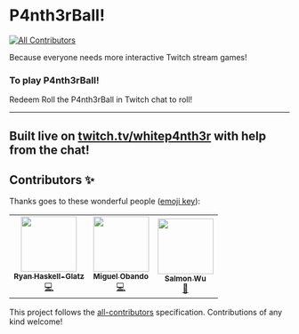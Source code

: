 # P4nth3rBall!
<!-- ALL-CONTRIBUTORS-BADGE:START - Do not remove or modify this section -->
[![All Contributors](https://img.shields.io/badge/all_contributors-3-orange.svg?style=flat-square)](#contributors-)
<!-- ALL-CONTRIBUTORS-BADGE:END -->

Because everyone needs more interactive Twitch stream games!

### To play P4nth3rBall!

Redeem Roll the P4nth3rBall in Twitch chat to roll!

---
Built live on [twitch.tv/whitep4nth3r](https://twitch.tv/whitep4nth3r) with help from the chat!
---

## Contributors ✨

Thanks goes to these wonderful people ([emoji key](https://allcontributors.org/docs/en/emoji-key)):

<!-- ALL-CONTRIBUTORS-LIST:START - Do not remove or modify this section -->
<!-- prettier-ignore-start -->
<!-- markdownlint-disable -->
<table>
  <tr>
    <td align="center"><a href="http://rhg.dev"><img src="https://avatars1.githubusercontent.com/u/6187256?v=4" width="100px;" alt=""/><br /><sub><b>Ryan Haskell-Glatz</b></sub></a><br /><a href="https://github.com/whitep4nth3r/p4nth3rball/commits?author=ryannhg" title="Code">💻</a></td>
    <td align="center"><a href="https://github.com/obando777"><img src="https://avatars3.githubusercontent.com/u/18339100?v=4" width="100px;" alt=""/><br /><sub><b>Miguel Obando</b></sub></a><br /><a href="https://github.com/whitep4nth3r/p4nth3rball/commits?author=obando777" title="Code">💻</a></td>
    <td align="center"><a href="http://chinanwu.com"><img src="https://avatars2.githubusercontent.com/u/40319887?v=4" width="100px;" alt=""/><br /><sub><b>Salmon Wu</b></sub></a><br /><a href="#ideas-chinanwu" title="Ideas, Planning, & Feedback">🤔</a></td>
  </tr>
</table>

<!-- markdownlint-enable -->
<!-- prettier-ignore-end -->
<!-- ALL-CONTRIBUTORS-LIST:END -->

This project follows the [all-contributors](https://github.com/all-contributors/all-contributors) specification. Contributions of any kind welcome!

